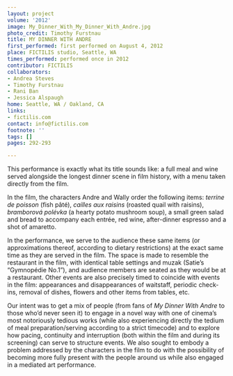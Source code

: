 ```yaml
---
layout: project
volume: '2012'
image: My_Dinner_With_My_Dinner_With_Andre.jpg
photo_credit: Timothy Furstnau
title: MY DINNER WITH ANDRE
first_performed: first performed on August 4, 2012
place: FICTILIS studio, Seattle, WA
times_performed: performed once in 2012
contributor: FICTILIS
collaborators: 
- Andrea Steves
- Timothy Furstnau
- Rani Ban
- Jessica Alspaugh
home: Seattle, WA / Oakland, CA
links:
- fictilis.com
contact: info@fictilis.com
footnote: ''
tags: []
pages: 292-293

---
```


This performance is exactly what its title sounds like: a full meal and wine served alongside the longest dinner scene in film history, with a menu taken directly from the film.

In the film, the characters Andre and Wally order the following items: _terrine de poisson_ (fish pâté), _cailles aux raisins_ (roasted quail with raisins), _bramborová polévka_ (a hearty potato mushroom soup), a small green salad and bread to accompany each entrée, red wine, after-dinner espresso and a shot of amaretto. 

In the performance, we serve to the audience these same items (or approximations thereof, according to dietary restrictions) at the exact same time as they are served in the film. The space is made to resemble the restaurant in the film, with identical table settings and muzak (Satie’s “Gymnopédie No.1”), and audience members are seated as they would be at a restaurant. Other events are also precisely timed to coincide with events in the film: appearances and disappearances of waitstaff, periodic check-ins, removal of dishes, flowers and other items from tables, etc.

Our intent was to get a mix of people (from fans of _My Dinner With Andre_ to those who’d never seen it) to engage in a novel way with one of cinema’s most notoriously tedious works (while also experiencing directly the tedium of meal preparation/serving according to a strict timecode) and to explore how pacing, continuity and interruption (both within the film and during its screening) can serve to structure events. We also sought to embody a problem addressed by the characters in the film to do with the possibility of becoming more fully present with the people around us while also engaged in a mediated art performance.
